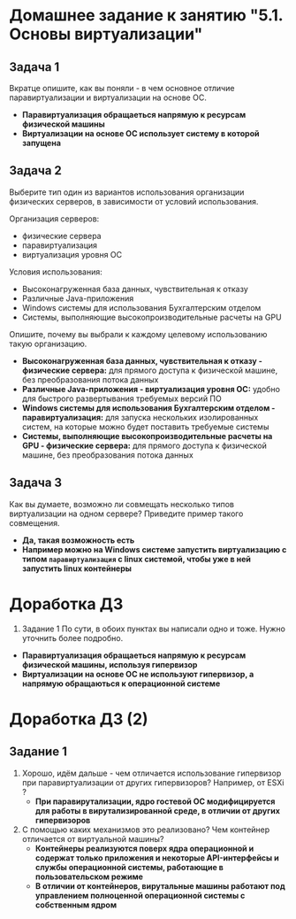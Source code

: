 # Домашнее задание к занятию "5.1. Основы виртуализации"

## Задача 1

Вкратце опишите, как вы поняли - в чем основное отличие паравиртуализации и виртуализации на основе ОС.
    
- **Паравиртуализация обращаеться напрямую к ресурсам физической машины**
- **Виртуализации на основе ОС использует систему в которой запущена**

## Задача 2

Выберите тип один из вариантов использования организации физических серверов, 
в зависимости от условий использования.

Организация серверов:
- физические сервера
- паравиртуализация
- виртуализация уровня ОС

Условия использования:

- Высоконагруженная база данных, чувствительная к отказу
- Различные Java-приложения
- Windows системы для использования Бухгалтерским отделом 
- Системы, выполняющие высокопроизводительные расчеты на GPU

Опишите, почему вы выбрали к каждому целевому использованию такую организацию.

- **Высоконагруженная база данных, чувствительная к отказу - физические сервера:** для прямого доступа к физической машине, без преобразования потока данных
- **Различные Java-приложения - виртуализация уровня ОС:** удобно для быстрого развертывания требуемых версий ПО
- **Windows системы для использования Бухгалтерским отделом - паравиртуализация:** для запуска нескольких изолированных систем, на которые можно будет поставить требуемые системы
- **Системы, выполняющие высокопроизводительные расчеты на GPU - физические сервера:** для прямого доступа к физической машине, без преобразования потока данных 

## Задача 3

Как вы думаете, возможно ли совмещать несколько типов виртуализации на одном сервере?
Приведите пример такого совмещения.
- **Да, такая возможность есть**
- **Например можно на Windows системе запустить виртуализацию с типом `паравиртуализация` с linux системой, чтобы уже в ней запустить linux контейнеры**

# Доработка ДЗ

1. Задание 1 По сути, в обоих пунктах вы написали одно и тоже. Нужно уточнить более подробно.
- **Паравиртуализация обращаеться напрямую к ресурсам физической машины, используя гипервизор**
- **Виртуализации на основе ОС не используют гипервизор, а напрямую обращаються к операционной системе**

# Доработка ДЗ (2)

## Задание 1

1. Хорошо, идём дальше - чем отличается использование гипервизор при паравиртуализации от других гипервизоров? Например, от ESXi ?
    - **При паравирутализации, ядро гостевой ОС модифицируется для работы в вирутализированной среде, в отличии от других гипервизоров**
1. С помощью каких механизмов это реализовано? Чем контейнер отличается от виртуальной машины?
    - **Контейнеры реализуются поверх ядра операционной и содержат только приложения и некоторые API-интерфейсы и службы операционной системы, работающие в пользовательском режиме**
    - **В отличии от контейнеров, вирутальные машины работают под управлением полноценной операционной системы с собственным ядром**